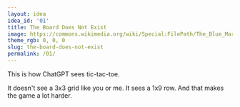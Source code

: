 ```yaml
---
layout: idea
idea_id: '01'
title: The Board Does Not Exist
image: https://commons.wikimedia.org/wiki/Special:FilePath/The_Blue_Marble.jpg
theme_rgb: 0, 0, 0
slug: the-board-does-not-exist
permalink: /01/
---
```


This is how ChatGPT sees tic-tac-toe.

<div class="ttt" aria-label="Scroll to morph a row into a 3×3 tic‑tac‑toe board.">
  <div class="ttt__pin">
    <div class="ttt__frame">
      <div class="ttt__board" role="img" aria-label="Tic-tac-toe board; X top-left and bottom-right; O center-right.">
        <div class="ttt__cell is-x" aria-hidden="true"></div>
        <div class="ttt__cell" aria-hidden="true"></div>
        <div class="ttt__cell" aria-hidden="true"></div>
        <div class="ttt__cell" aria-hidden="true"></div>
        <div class="ttt__cell" aria-hidden="true"></div>
        <div class="ttt__cell is-o" aria-hidden="true"></div>
        <div class="ttt__cell is-x" aria-hidden="true"></div>
        <div class="ttt__cell" aria-hidden="true"></div>
        <div class="ttt__cell" aria-hidden="true"></div>
      </div>
    </div>
  </div>
  <!-- Optional: adjust component sizing per-idea -->
  <style>
    /* Keep any overrides scoped to this instance */
    .ttt { --cell: 64px; }
  </style>
</div>

It doesn't see a 3x3 grid like you or me. It sees a 1x9 row. And that makes the game a lot harder.
